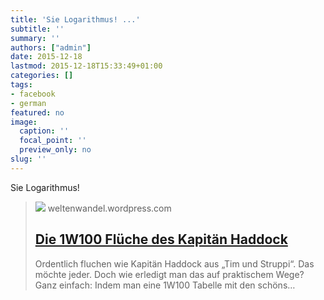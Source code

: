 ```yaml
---
title: 'Sie Logarithmus! ...'
subtitle: ''
summary: ''
authors: ["admin"]
date: 2015-12-18
lastmod: 2015-12-18T15:33:49+01:00
categories: []
tags:
- facebook
- german
featured: no
image:
  caption: ''
  focal_point: ''
  preview_only: no
slug: ''
---
```

Sie Logarithmus!
> [![](https://s0.wp.com/i/blank.jpg)](https://weltenwandel.wordpress.com/2011/04/22/die-1w100-fluche-des-kapitan-haddock/)
> weltenwandel.wordpress.com
> ## [Die 1W100 Flüche des Kapitän Haddock](https://weltenwandel.wordpress.com/2011/04/22/die-1w100-fluche-des-kapitan-haddock/)
>
>Ordentlich fluchen wie Kapitän Haddock aus „Tim und Struppi“. Das möchte jeder. Doch wie erledigt man das auf praktischem Wege? Ganz einfach: Indem man eine 1W100 Tabelle mit den schöns…


